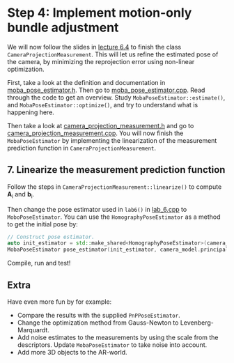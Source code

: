 # Step 4: Implement motion-only bundle adjustment
We will now follow the slides in [lecture 6.4](https://www.uio.no/studier/emner/matnat/its/TEK5030/v20/forelesninger/lecture_6_4_nonlinear-pose-estimation.pdf) to finish the class `CameraProjectionMeasurement`.
This will let us refine the estimated pose of the camera, by minimizing the reprojection error using non-linear optimization.

First, take a look at the definition and documentation in [moba_pose_estimator.h](https://github.com/tek5030/lab_06/blob/master/moba_pose_estimator.h). 
Then go to [moba_pose_estimator.cpp](https://github.com/tek5030/lab_06/blob/master/moba_pose_estimator.cpp). 
Read through the code to get an overview. 
Study `MobaPoseEstimator::estimate()`, and `MobaPoseEstimator::optimize()`, and try to understand what is happening here.

Then take a look at [camera_projection_measurement.h](https://github.com/tek5030/lab_06/blob/master/camera_projection_measurement.h) and go to [camera_projection_measurement.cpp](https://github.com/tek5030/lab_06/blob/master/camera_projection_measurement.cpp). 
You will now finish the `MobaPoseEstimator` by implementing the linearization of the measurement prediction function in `CameraProjectionMeasurement`.

## 7. Linearize the measurement prediction function
Follow the steps in `CameraProjectionMeasurement::linearize()` to compute **A**<sub>i</sub> and **b**<sub>i</sub>.

Then change the pose estimator used in `lab6()` in [lab_6.cpp](https://github.com/tek5030/lab_06/blob/master/lab_6.cpp) to `MoboPoseEstimator`. 
You can use the `HomographyPoseEstimator` as a method to get the initial pose by:

```c++
// Construct pose estimator.
auto init_estimator = std::make_shared<HomographyPoseEstimator>(camera_model.K);
MobaPoseEstimator pose_estimator(init_estimator, camera_model.principalPoint(), camera_model.focalLengths());
```

Compile, run and test!

## Extra
Have even more fun by for example:

- Compare the results with the supplied `PnPPoseEstimator`.
- Change the optimization method from Gauss-Newton to Levenberg-Marquardt.
- Add noise estimates to the measurements by using the scale from the descriptors. 
  Update `MobaPoseEstimator` to take noise into account.
- Add more 3D objects to the AR-world.
